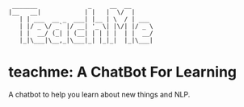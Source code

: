  ```
  _______              _     __  __       
 |__   __|            | |   |  \/  |      
    | | ___  __ _  ___| |__ | \  / | ___  
    | |/ _ \/ _` |/ __| '_ \| |\/| |/ _ \ 
    | |  __/ (_| | (__| | | | |  | |  __/ 
    |_|\___|\__,_|\___|_| |_|_|  |_|\___| 
```
# teachme: A ChatBot For Learning
A chatbot to help you learn about new things and NLP.
